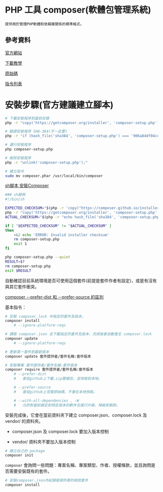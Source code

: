 # PHP 工具 composer(軟體包管理系統)

```
提供用於管理PHP軟體和依賴庫關係的標準格式。
```

## 參考資料

[官方網站](https://getcomposer.org/)

[下載教學](https://getcomposer.org/download/)

[原始碼](https://github.com/composer/composer)

[指令列表](https://getcomposer.org/doc/03-cli.md)

# 安裝步驟(官方建議建立腳本)

```bash
# 下載安裝程序到當前目錄
php -r "copy('https://getcomposer.org/installer', 'composer-setup.php');"

# 驗證安裝程序 SHA-384(不一定要)
php -r "if (hash_file('sha384', 'composer-setup.php') === '906a84df04cea2aa72f40b5f787e49f22d4c2f19492ac310e8cba5b96ac8b64115ac402c8cd292b8a03482574915d1a8') { echo 'Installer verified'; } else { echo 'Installer corrupt'; unlink('composer-setup.php'); } echo PHP_EOL;"

# 運行安裝程序
php composer-setup.php

# 刪除安裝程序
php -r "unlink('composer-setup.php');"

# 建立指令
sudo mv composer.phar /usr/local/bin/composer
```

[sh腳本 安裝Composer](https://getcomposer.org/doc/faqs/how-to-install-composer-programmatically.md)

```sh
### sh範例
#!/bin/sh

EXPECTED_CHECKSUM="$(php -r 'copy("https://composer.github.io/installer.sig", "php://stdout");')"
php -r "copy('https://getcomposer.org/installer', 'composer-setup.php');"
ACTUAL_CHECKSUM="$(php -r "echo hash_file('sha384', 'composer-setup.php');")"

if [ "$EXPECTED_CHECKSUM" != "$ACTUAL_CHECKSUM" ]
then
	>&2 echo 'ERROR: Invalid installer checksum'
	rm composer-setup.php
	exit 1
fi

php composer-setup.php --quiet
RESULT=$?
rm composer-setup.php
exit $RESULT
```

自動確認目前系統環境是否可使用這個套件(前提是套件作者有設定)，或是有沒有與其它套件衝突。

[composer --prefer-dist 和 --prefer-source 的區別](https://www.itread01.com/content/1545115698.html)

基本指令：

```sh
# 安裝 composer.lock 中指定的套件及版本。
composer install
	# --ignore-platform-reqs

# 讀取 composer.json 去下載指定的套件及版本，完成後會自動產生 composer.lock
composer update
	# --ignore-platform-reqs

# 更新某一套件到最新版本
composer update 套件提供者/套件名稱:套件版本

# 安裝專案 套件提供者/套件名稱:套件版本
composer require 套件提供者/套件名稱:套件版本
	# --prefer-dist
	# 	會從github上下載.zip壓縮包，並快取到本地。

	# --prefer-source
	# 	會從github上克隆原始碼，不會在本地快取。

	# --with-all-dependencies , -W
	#	允許對當前鎖定到特定版本的軟件包進行升級、降級和刪除。
```

安裝完成後，它會在當前資料夾下建立 composer.json、composer.lock 及 vendor/ 的資料夾。

* composer.json 及 composer.lock 要加入版本控制

* vendor/ 資料夾不要加入版本控制

```sh
# 建立自己的 package
composer init
```

`composer` 會詢問一些問題：專案名稱、專案類型、作者、授權條款，並且詢問是否需要安裝既有的套件。

```sh
# 安裝composer.json內紀錄框架所需的相依套件
composer install
```